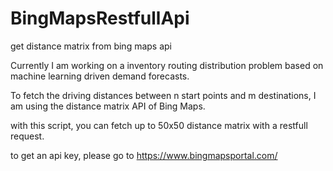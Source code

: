 # BingMapsRestfullApi
get distance matrix from bing maps api

Currently I am working on a inventory routing distribution problem based on machine learning driven demand forecasts.

To fetch the driving distances between n start points and m destinations, I am using the distance matrix API of Bing Maps.

with this script, you can fetch up to 50x50 distance matrix with a restfull request.

to get an api key, please go to https://www.bingmapsportal.com/
